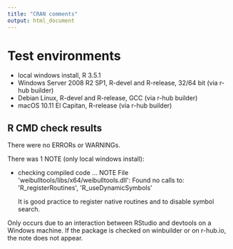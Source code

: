```yaml
---
title: "CRAN comments"
output: html_document
---
```


# Test environments

* local windows install, R 3.5.1
* Windows Server 2008 R2 SP1, R-devel and R-release, 32/64 bit (via r-hub builder)
* Debian Linux, R-devel and R-release, GCC (via r-hub builder)
* macOS 10.11 El Capitan, R-release (via r-hub builder)

## R CMD check results

There were no ERRORs or WARNINGs.

There was 1 NOTE (only local windows install):

* checking compiled code ... NOTE
  File 'weibulltools/libs/x64/weibulltools.dll':
  Found no calls to: 'R_registerRoutines', 'R_useDynamicSymbols'

  It is good practice to register native routines and to disable symbol
  search.
  
Only occurs due to an interaction between RStudio and devtools on a Windows machine.
If the package is checked on winbuilder or on r-hub.io, the note does not appear.


